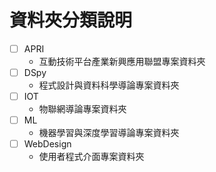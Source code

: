 # 資料夾分類說明

- [ ] APRI
  - 互動技術平台產業新興應用聯盟專案資料夾
- [ ] DSpy
  - 程式設計與資料科學導論專案資料夾
- [ ] IOT
  - 物聯網導論專案資料夾
- [ ] ML
  - 機器學習與深度學習導論專案資料夾
- [ ] WebDesign
  - 使用者程式介面專案資料夾
